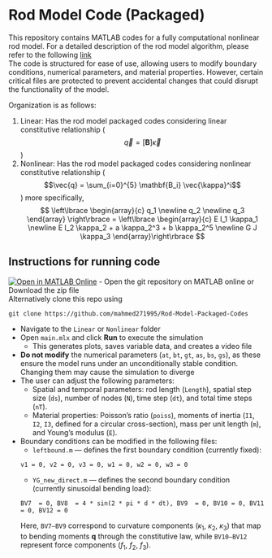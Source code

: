 # Rod Model Code (Packaged)

This repository contains MATLAB codes for a fully computational nonlinear rod model. For a detailed description of the rod model algorithm, please refer to the following [link](https://www.overleaf.com/read/qwysjxhrmtrw#b7f7cd)  
The code is structured for ease of use, allowing users to modify boundary conditions, numerical parameters, and material properties. However, certain critical files are protected to prevent accidental changes that could disrupt the functionality of the model.

Organization is as follows:
1. Linear: Has the rod model packaged codes considering linear constitutive relationship ($$\vec{q} = [\mathbf{B}] \vec{\kappa}$$)
2. Nonlinear: Has the rod model packaged codes considering nonlinear constitutive relationship ($$\vec{q} = \sum_{i=0}^{5} \mathbf{B_i} \vec{\kappa}^i$$) more specifically,  
$$  \left\lbrace \begin{array}{c} q_1 \newline q_2 \newline q_3 \end{array} \right\rbrace = 
\left\lbrace \begin{array}{c} E I_1 \kappa_1 \newline E I_2 \kappa_2 + a \kappa_2^3 + b \kappa_2^5 \newline G J \kappa_3  \end{array}\right\rbrace $$

## Instructions for running code
[![Open in MATLAB Online](https://www.mathworks.com/images/responsive/global/open-in-matlab-online.svg)](https://matlab.mathworks.com/open/github/v1?repo=mahmed271995/Rod-Model-Packaged-Codes) - Open the git repository on MATLAB online or Download the zip file  
Alternatively clone this repo using 
```
git clone https://github.com/mahmed271995/Rod-Model-Packaged-Codes
```
* Navigate to the `Linear` or `Nonlinear` folder
* Open `main.mlx` and click **Run** to execute the simulation
  - This generates plots, saves variable data, and creates a video file
* **Do not modify** the numerical parameters (`at`, `bt`, `gt`, `as`, `bs`, `gs`), as these ensure the model runs under an unconditionally stable condition. Changing them may cause the simulation to diverge
* The user can adjust the following parameters:
  - Spatial and temporal parameters: rod length (`Length`), spatial step size (`ds`), number of nodes (`N`), time step (`dt`), and total time steps (`nT`).
  - Material properties: Poisson’s ratio (`poiss`), moments of inertia (`I1`, `I2`, `I3`, defined for a circular cross-section), mass per unit length (`m`), and Young’s modulus (`E`).   
* Boundary conditions can be modified in the following files:
  - `leftbound.m` — defines the first boundary condition (currently fixed):
  ```
  v1 = 0, v2 = 0, v3 = 0, w1 = 0, w2 = 0, w3 = 0
  ```
  - `YG_new_direct.m` — defines the second boundary condition (currently sinusoidal bending load):  
   ```
   BV7  = 0, BV8  = 4 * sin(2 * pi * d * dt), BV9  = 0, BV10 = 0, BV11 = 0, BV12 = 0
   ```
    Here, `BV7–BV9` correspond to curvature components ($\kappa_1$, $\kappa_2$, $\kappa_3$) that map to bending moments **q** through the constitutive law, while `BV10–BV12` represent force components ($f_1$, $f_2$, $f_3$).






















































